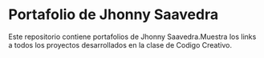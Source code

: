 # Portafolio de Jhonny Saavedra

Este repositorio contiene portafolios de Jhonny Saavedra.Muestra los links a todos los proyectos desarrollados en la clase de Codigo Creativo.
